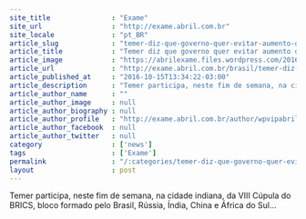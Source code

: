 ```yaml
---
site_title               : "Exame"
site_url                 : "http://exame.abril.com.br"
site_locale              : "pt_BR"
article_slug             : "temer-diz-que-governo-quer-evitar-aumento-de-impostos"
article_title            : "Temer diz que governo quer evitar aumento de impostos"
article_image            : "https://abrilexame.files.wordpress.com/2016/10/size_960_16_9_michel-temer4.jpg?quality=70&strip=all&w=960"
article_url              : "http://exame.abril.com.br/brasil/temer-diz-que-governo-quer-evitar-aumento-de-impostos/"
article_published_at     : "2016-10-15T13:34:22-03:00"
article_description      : "Temer participa, neste fim de semana, na cidade indiana, da VIII Cúpula do BRICS, bloco formado pelo Brasil, Rússia, Índia, China e África do Sul..."
article_author_name      : ""
article_author_image     : null
article_author_biography : null
article_author_profile   : "http://exame.abril.com.br/author/wpvipabril/"
article_author_facebook  : null
article_author_twitter   : null
category                 : ['news']
tags                     : ['Exame']
permalink                : "/:categories/temer-diz-que-governo-quer-evitar-aumento-de-impostos/"
layout                   : post
---
```


Temer participa, neste fim de semana, na cidade indiana, da VIII Cúpula do BRICS, bloco formado pelo Brasil, Rússia, Índia, China e África do Sul...
